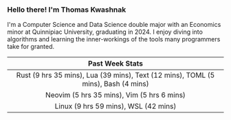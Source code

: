 
### Hello there! I'm Thomas Kwashnak

I'm a Computer Science and Data Science double major with an Economics
minor at Quinnipiac University, graduating in 2024.
I enjoy diving into algorithms and learning the inner-workings of the tools
many programmers take for granted.

| Past Week Stats |
| :---: |
| Rust (9 hrs 35 mins), Lua (39 mins), Text (12 mins), TOML (5 mins), Bash (4 mins) |
| Neovim (5 hrs 35 mins), Vim (5 hrs 6 mins) |
| Linux (9 hrs 59 mins), WSL (42 mins) |

